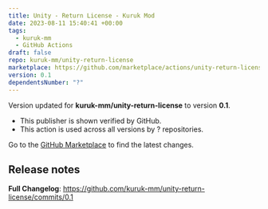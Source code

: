 ```yaml
---
title: Unity - Return License - Kuruk Mod
date: 2023-08-11 15:40:41 +00:00
tags:
  - kuruk-mm
  - GitHub Actions
draft: false
repo: kuruk-mm/unity-return-license
marketplace: https://github.com/marketplace/actions/unity-return-license-kuruk-mod
version: 0.1
dependentsNumber: "?"
---
```



Version updated for **kuruk-mm/unity-return-license** to version **0.1**.
- This publisher is shown verified by GitHub.
- This action is used across all versions by ? repositories.

Go to the [GitHub Marketplace](https://github.com/marketplace/actions/unity-return-license-kuruk-mod) to find the latest changes.

## Release notes

**Full Changelog**: https://github.com/kuruk-mm/unity-return-license/commits/0.1
